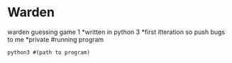 # Warden
warden guessing game 1
*written in python 3
*first itteration so push bugs to me
*private
#running program
```
python3 #(path to program)
```
